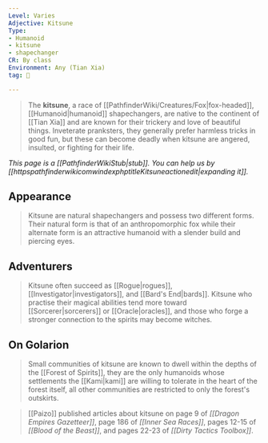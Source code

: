 ```yaml
---
Level: Varies
Adjective: Kitsune
Type:
- Humanoid
- kitsune
- shapechanger
CR: By class
Environment: Any (Tian Xia)
tag: 👹

---
```


> 
> The **kitsune**, a race of [[PathfinderWiki/Creatures/Fox|fox-headed]], [[Humanoid|humanoid]] shapechangers, are native to the continent of [[Tian Xia]] and are known for their trickery and love of beautiful things. Inveterate pranksters, they generally prefer harmless tricks in good fun, but these can become deadly when kitsune are angered, insulted, or fighting for their life.



*This page is a [[PathfinderWikiStub|stub]]. You can help us by [[httpspathfinderwikicomwindexphptitleKitsuneactionedit|expanding it]].*



## Appearance

> Kitsune are natural shapechangers and possess two different forms. Their natural form is that of an anthropomorphic fox while their alternate form is an attractive humanoid with a slender build and piercing eyes.


## Adventurers

> Kitsune often succeed as [[Rogue|rogues]], [[Investigator|investigators]], and [[Bard's End|bards]]. Kitsune who practise their magical abilities tend more toward [[Sorcerer|sorcerers]] or [[Oracle|oracles]], and those who forge a stronger connection to the spirits may become witches.


## On Golarion

> Small communities of kitsune are known to dwell within the depths of the [[Forest of Spirits]], they are the only humanoids whose settlements the [[Kami|kami]] are willing to tolerate in the heart of the forest itself, all other communities are restricted to only the forest's outskirts.


> [[Paizo]] published articles about kitsune on page 9 of *[[Dragon Empires Gazetteer]]*, page 186 of *[[Inner Sea Races]]*, pages 12-15 of *[[Blood of the Beast]]*, and pages 22-23 of *[[Dirty Tactics Toolbox]]*.







